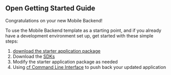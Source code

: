Open Getting Started Guide
-----------------------------------------
Congratulations on your new Mobile Backend!

To use the Mobile Backend template as a starting point, and if you already have a development environment set up, get started with these simple steps:

1. [download the starter application package](https://console-monolith-20151021-161140.ng.bluemix.net:443/rest/../rest/apps/dbfc0e91-8e87-4a0c-b169-920d22c50b24/starter-download)
2. Download the [SDKs](https://www.ng.bluemix.net/docs/#starters/mobile/sdk.html)
3. Modify the starter application package as needed
4. Using [cf Command Line Interface](https://github.com/cloudfoundry/cli) to push back your updated application